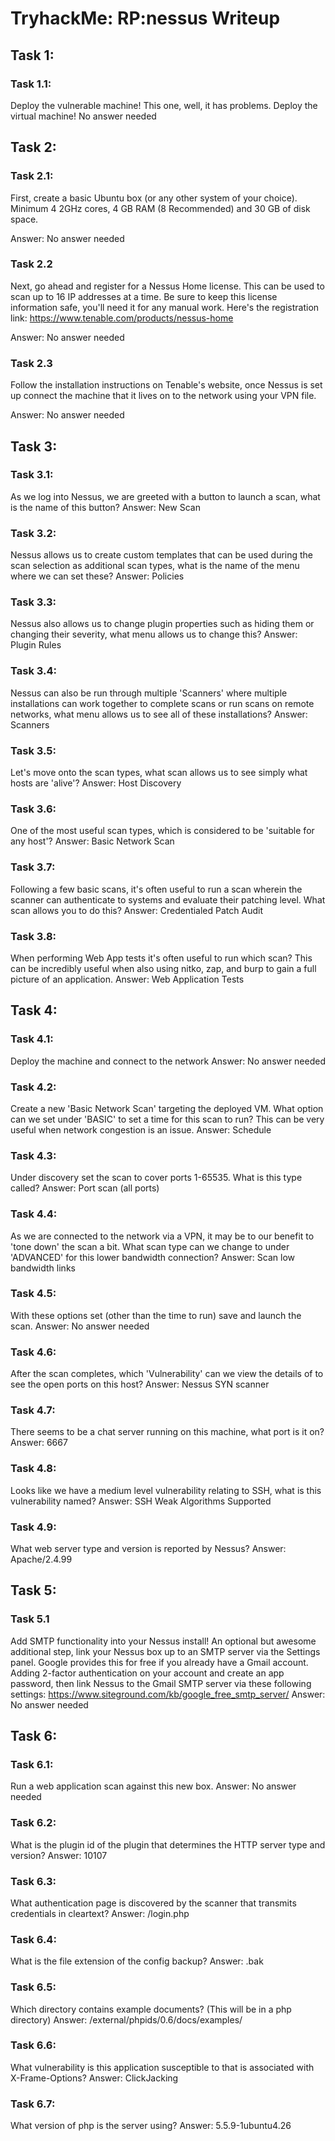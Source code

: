 # TryhackMe: RP:nessus Writeup

## Task 1:
### Task 1.1:
Deploy the vulnerable machine! This one, well, it has problems.
Deploy the virtual machine!
No answer needed


## Task 2:
### Task 2.1: 
First, create a basic Ubuntu box (or any other system of your choice). Minimum 4 2GHz cores, 4 GB RAM (8 Recommended) and 30 GB of disk space.

Answer: No answer needed

### Task 2.2
Next, go ahead and register for a Nessus Home license. This can be used to scan up to 16 IP addresses at a time. Be sure to keep this license information safe, you'll need it for any manual work. Here's the registration link: https://www.tenable.com/products/nessus-home

Answer: No answer needed

### Task 2.3
Follow the installation instructions on Tenable's website, once Nessus is set up connect the machine that it lives on to the network using your VPN file.

Answer: No answer needed

## Task 3:
### Task 3.1:
As we log into Nessus, we are greeted with a button to launch a scan, what is the name of this button?
Answer: New Scan

### Task 3.2:
Nessus allows us to create custom templates that can be used during the scan selection as additional scan types, what is the name of the menu where we can set these?
Answer: Policies

### Task 3.3:
Nessus also allows us to change plugin properties such as hiding them or changing their severity, what menu allows us to change this?
Answer: Plugin Rules

### Task 3.4:
Nessus can also be run through multiple 'Scanners' where multiple installations can work together to complete scans or run scans on remote networks, what menu allows us to see all of these installations?
Answer: Scanners

### Task 3.5:
Let's move onto the scan types, what scan allows us to see simply what hosts are 'alive'?
Answer: Host Discovery

### Task 3.6:
One of the most useful scan types, which is considered to be 'suitable for any host'?
Answer: Basic Network Scan

### Task 3.7:
Following a few basic scans, it's often useful to run a scan wherein the scanner can authenticate to systems and evaluate their patching level. What scan allows you to do this?
Answer: Credentialed Patch Audit

### Task 3.8:
When performing Web App tests it's often useful to run which scan? This can be incredibly useful when also using nitko, zap, and burp to gain a full picture of an application. 
Answer: Web Application Tests

## Task 4:

### Task 4.1:
Deploy the machine and connect to the network
Answer: No answer needed

### Task 4.2:
Create a new 'Basic Network Scan' targeting the deployed VM. What option can we set under 'BASIC' to set a time for this scan to run? This can be very useful when network congestion is an issue.
Answer: Schedule

### Task 4.3:
Under discovery set the scan to cover ports 1-65535. What is this type called?
Answer: Port scan (all ports)

### Task 4.4: 
As we are connected to the network via a VPN, it may be to our benefit to 'tone down' the scan a bit. What scan type can we change to under 'ADVANCED' for this lower bandwidth connection?
Answer: Scan low bandwidth links

### Task 4.5:
With these options set (other than the time to run) save and launch the scan.
Answer: No answer needed

### Task 4.6:
After the scan completes, which 'Vulnerability' can we view the details of to see the open ports on this host?
Answer: Nessus SYN scanner

### Task 4.7:
There seems to be a chat server running on this machine, what port is it on?
Answer: 6667

### Task 4.8:
Looks like we have a medium level vulnerability relating to SSH, what is this vulnerability named?
Answer: SSH Weak Algorithms Supported

### Task 4.9:
What web server type and version is reported by Nessus?
Answer: Apache/2.4.99

## Task 5:

### Task 5.1
Add SMTP functionality into your Nessus install!
An optional but awesome additional step, link your Nessus box up to an SMTP server via the Settings panel. Google provides this for free if you already have a Gmail account. Adding 2-factor authentication on your account and create an app password, then link Nessus to the Gmail SMTP server via these following settings: https://www.siteground.com/kb/google_free_smtp_server/
Answer:  No answer needed

## Task 6:

### Task 6.1:
Run a web application scan against this new box.
Answer: No answer needed

### Task 6.2:
What is the plugin id of the plugin that determines the HTTP server type and version?
Answer: 10107

### Task 6.3:
What authentication page is discovered by the scanner that transmits credentials in cleartext?
Answer: /login.php

### Task 6.4:
What is the file extension of the config backup?
Answer: .bak

### Task 6.5:
Which directory contains example documents? (This will be in a php directory)
Answer: /external/phpids/0.6/docs/examples/

### Task 6.6:
What vulnerability is this application susceptible to that is associated with X-Frame-Options?
Answer: ClickJacking

### Task 6.7:
What version of php is the server using?
Answer: 5.5.9-1ubuntu4.26